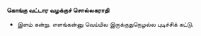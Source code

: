 **கொங்கு வட்டார வழக்குச் சொல்லகராதி**
- இளம் கன்று. எளங்கன்னு வெய்யில இருக்குதுநெழல்ல புடிச்சிக் கட்டு.

